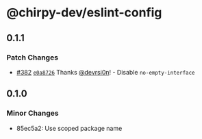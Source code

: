 # @chirpy-dev/eslint-config

## 0.1.1

### Patch Changes

- [#382](https://github.com/devrsi0n/chirpy/pull/382) [`e0a8726`](https://github.com/devrsi0n/chirpy/commit/e0a87265ea31e9434288f9b4de2fe680e5c00b60) Thanks [@devrsi0n](https://github.com/devrsi0n)! - Disable `no-empty-interface`

## 0.1.0

### Minor Changes

- 85ec5a2: Use scoped package name
